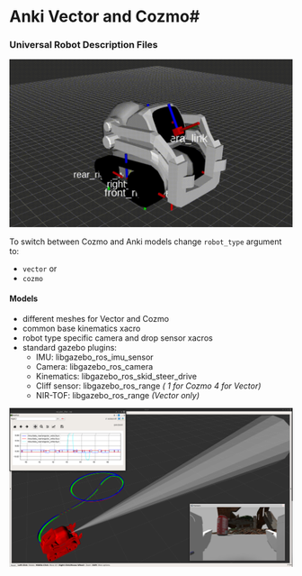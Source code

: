 # Anki Vector and Cozmo#
### Universal Robot Description Files ###

![](doc/cozmo.gif)

To switch between Cozmo and Anki models change `robot_type` argument to:
* `vector` or
* `cozmo`

#### Models ####

- different meshes for Vector and Cozmo
- common base kinematics xacro
- robot type specific camera and drop sensor xacros
- standard gazebo plugins:
  - IMU: libgazebo_ros_imu_sensor
  - Camera: libgazebo_ros_camera
  - Kinematics: libgazebo_ros_skid_steer_drive
  - Cliff sensor: libgazebo_ros_range _( 1 for Cozmo 4 for Vector)_
  - NIR-TOF: libgazebo_ros_range _(Vector only)_

<img src="doc/rviz.png" width="640">
